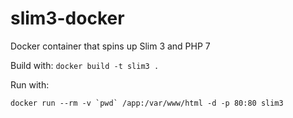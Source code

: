 # slim3-docker

Docker container that spins up Slim 3 and PHP 7

Build with: `docker build -t slim3 .`

Run with:

```
docker run --rm -v `pwd` /app:/var/www/html -d -p 80:80 slim3
```
